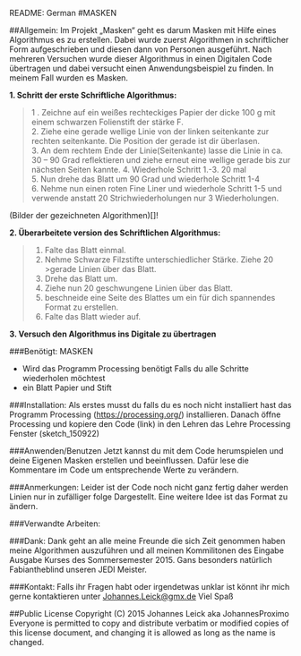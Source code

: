 README: German
#MASKEN

##Allgemein:
Im Projekt „Masken“ geht es darum Masken mit Hilfe eines Algorithmus es zu erstellen. Dabei wurde zuerst Algorithmen in schriftlicher Form aufgeschrieben und diesen dann von Personen ausgeführt. Nach mehreren Versuchen wurde dieser Algorithmus in einen Digitalen Code übertragen und dabei versucht einen Anwendungsbeispiel zu finden. In meinem Fall wurden es Masken.

**1.	Schritt der erste Schriftliche Algorithmus:**
	
>1 .	Zeichne auf ein weißes rechteckiges Papier der dicke 100 g mit einem schwarzen Folienstift der stärke F.  
> 2.	Ziehe eine gerade wellige Linie von der linken seitenkante zur rechten seitenkante. Die Position der gerade ist dir überlasen.  
> 3.	An dem rechtem Ende der Linie(Seitenkante) lasse die Linie in ca. 30 – 90 Grad reflektieren und ziehe erneut eine wellige gerade bis zur nächsten Seiten kannte.
> 4.	Wiederhole Schritt 1.-3. 20 mal  
> 5.	Nun drehe das Blatt um 90 Grad und wiederhole Schritt 1-4  
> 6.	Nehme nun einen roten Fine Liner und wiederhole Schritt 1-5 und verwende anstatt 20 Strichwiederholungen nur 3 Wiederholungen.  

(Bilder der gezeichneten Algorithmen)[]!

**2. Überarbeitete version des Schriftlichen Algorithmus:**

>1.	Falte das Blatt einmal.  
>2.	Nehme Schwarze Filzstifte unterschiedlicher Stärke. Ziehe 20 >gerade Linien über das Blatt.  
>3.	Drehe das Blatt um.
>4.	Ziehe nun 20 geschwungene Linien über das Blatt.
>5.	 beschneide eine Seite des Blattes um ein für dich spannendes Format zu erstellen.
>6.	Falte das Blatt wieder auf.

**3. Versuch den Algorithmus ins Digitale zu übertragen**

###Benötigt:
MASKEN
-	Wird das Programm Processing benötigt
Falls du alle Schritte wiederholen möchtest
-	ein Blatt Papier und Stift

###Installation:
Als erstes musst du falls du es noch nicht installiert hast das Programm Processing (https://processing.org/) installieren.
Danach öffne Processing und kopiere den Code (link) in den Lehren das Lehre Processing Fenster (sketch_150922)

###Anwenden/Benutzen
Jetzt kannst du mit dem Code herumspielen und deine Eigenen Masken erstellen und beeinflussen.
Dafür lese die Kommentare im Code um entsprechende Werte zu verändern.

###Anmerkungen:
Leider ist der Code noch nicht ganz fertig daher werden Linien nur in zufälliger folge Dargestellt.
Eine weitere Idee ist das Format zu ändern.

###Verwandte Arbeiten:


###Dank:
Dank geht an alle meine Freunde die sich Zeit genommen haben meine Algorithmen auszuführen und all meinen Kommilitonen des Eingabe Ausgabe Kurses des Sommersemester 2015. Gans besonders natürlich Fabiantheblind unseren JEDI Meister.

###Kontakt:
Falls ihr Fragen habt oder irgendetwas unklar ist könnt ihr mich gerne kontaktieren unter Johannes.Leick@gmx.de
Viel Spaß

##Public License
Copyright (C) 2015 Johannes Leick aka JohannesProximo Everyone is permitted to copy and distribute verbatim or modified copies of this license document, and changing it is allowed as long as the name is changed.

